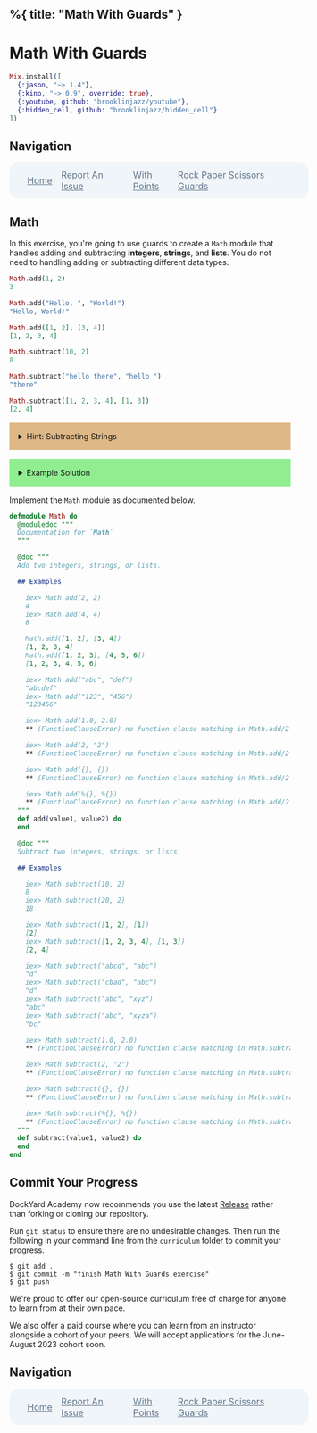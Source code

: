%{
  title: "Math With Guards"
}
---
# Math With Guards

```elixir
Mix.install([
  {:jason, "~> 1.4"},
  {:kino, "~> 0.9", override: true},
  {:youtube, github: "brooklinjazz/youtube"},
  {:hidden_cell, github: "brooklinjazz/hidden_cell"}
])
```

## Navigation

<div style="display: flex; align-items: center; width: 100%; justify-content: space-between; font-size: 1rem; color: #61758a; background-color: #f0f5f9; height: 4rem; padding: 0 1rem; border-radius: 1rem;">
<div style="display: flex;">
<i class="ri-home-fill"></i>
<a style="display: flex; color: #61758a; margin-left: 1rem;" href="../start.livemd">Home</a>
</div>
<div style="display: flex;">
<i class="ri-bug-fill"></i>
<a style="display: flex; color: #61758a; margin-left: 1rem;" href="https://github.com/DockYard-Academy/curriculum/issues/new?assignees=&labels=&template=issue.md&title=Math With Guards">Report An Issue</a>
</div>
<div style="display: flex;">
<i class="ri-arrow-left-fill"></i>
<a style="display: flex; color: #61758a; margin-left: 1rem;" href="../exercises/with_points.livemd">With Points</a>
</div>
<div style="display: flex;">
<a style="display: flex; color: #61758a; margin-right: 1rem;" href="../exercises/rps_guards.livemd">Rock Paper Scissors Guards</a>
<i class="ri-arrow-right-fill"></i>
</div>
</div>

## Math

In this exercise, you're going to use guards to create a `Math` module that handles adding and subtracting **integers**, **strings**, and **lists**. You do not need to handling adding or subtracting different data types.

<!-- livebook:{"force_markdown":true} -->

```elixir
Math.add(1, 2)
3

Math.add("Hello, ", "World!")
"Hello, World!"

Math.add([1, 2], [3, 4])
[1, 2, 3, 4]

Math.subtract(10, 2)
8

Math.subtract("hello there", "hello ")
"there"

Math.subtract([1, 2, 3, 4], [1, 3])
[2, 4]
```

<details style="background-color: burlywood; padding: 1rem; margin: 1rem 0;">
<summary>Hint: Subtracting Strings</summary>

Consider converting your strings to a list, then subtract the two lists together then join your result back into a string.

</details>

<details style="background-color: lightgreen; padding: 1rem; margin: 1rem 0;">
<summary>Example Solution</summary>

```elixir
defmodule Math do
  def add(integer1, integer2) when is_integer(integer1) and is_integer(integer2) do
    integer1 + integer2
  end

  def add(list1, list2) when is_list(list1) and is_list(list2) do
    list1 ++ list2
  end

  def add(string1, string2) when is_binary(string1) and is_binary(string2) do
    string1 <> string2
  end

  def subtract(integer1, integer2) when is_integer(integer1) and is_integer(integer2) do
    integer1 - integer2
  end

  def subtract(list1, list2) when is_list(list1) and is_list(list2) do
    list1 -- list2
  end

  def subtract(string1, string2) when is_binary(string1) and is_binary(string2) do
    String.split(string1, "")
    |> subtract(String.split(string2, ""))
    |> Enum.join()
  end
end
```

</details>

Implement the `Math` module as documented below.

```elixir
defmodule Math do
  @moduledoc """
  Documentation for `Math`
  """

  @doc """
  Add two integers, strings, or lists.

  ## Examples

    iex> Math.add(2, 2)
    4
    iex> Math.add(4, 4)
    8

    Math.add([1, 2], [3, 4])
    [1, 2, 3, 4]
    Math.add([1, 2, 3], [4, 5, 6])
    [1, 2, 3, 4, 5, 6]

    iex> Math.add("abc", "def")
    "abcdef"
    iex> Math.add("123", "456")
    "123456"

    iex> Math.add(1.0, 2.0)
    ** (FunctionClauseError) no function clause matching in Math.add/2

    iex> Math.add(2, "2")
    ** (FunctionClauseError) no function clause matching in Math.add/2

    iex> Math.add({}, {})
    ** (FunctionClauseError) no function clause matching in Math.add/2

    iex> Math.add(%{}, %{})
    ** (FunctionClauseError) no function clause matching in Math.add/2
  """
  def add(value1, value2) do
  end

  @doc """
  Subtract two integers, strings, or lists.

  ## Examples

    iex> Math.subtract(10, 2)
    8
    iex> Math.subtract(20, 2)
    18

    iex> Math.subtract([1, 2], [1])
    [2]
    iex> Math.subtract([1, 2, 3, 4], [1, 3])
    [2, 4]

    iex> Math.subtract("abcd", "abc")
    "d"
    iex> Math.subtract("cbad", "abc")
    "d"
    iex> Math.subtract("abc", "xyz")
    "abc"
    iex> Math.subtract("abc", "xyza")
    "bc"

    iex> Math.subtract(1.0, 2.0)
    ** (FunctionClauseError) no function clause matching in Math.subtract/2

    iex> Math.subtract(2, "2")
    ** (FunctionClauseError) no function clause matching in Math.subtract/2

    iex> Math.subtract({}, {})
    ** (FunctionClauseError) no function clause matching in Math.subtract/2

    iex> Math.subtract(%{}, %{})
    ** (FunctionClauseError) no function clause matching in Math.subtract/2
  """
  def subtract(value1, value2) do
  end
end
```

## Commit Your Progress

DockYard Academy now recommends you use the latest [Release](https://github.com/DockYard-Academy/curriculum/releases) rather than forking or cloning our repository.

Run `git status` to ensure there are no undesirable changes.
Then run the following in your command line from the `curriculum` folder to commit your progress.

```
$ git add .
$ git commit -m "finish Math With Guards exercise"
$ git push
```

We're proud to offer our open-source curriculum free of charge for anyone to learn from at their own pace.

We also offer a paid course where you can learn from an instructor alongside a cohort of your peers.
We will accept applications for the June-August 2023 cohort soon.

## Navigation

<div style="display: flex; align-items: center; width: 100%; justify-content: space-between; font-size: 1rem; color: #61758a; background-color: #f0f5f9; height: 4rem; padding: 0 1rem; border-radius: 1rem;">
<div style="display: flex;">
<i class="ri-home-fill"></i>
<a style="display: flex; color: #61758a; margin-left: 1rem;" href="../start.livemd">Home</a>
</div>
<div style="display: flex;">
<i class="ri-bug-fill"></i>
<a style="display: flex; color: #61758a; margin-left: 1rem;" href="https://github.com/DockYard-Academy/curriculum/issues/new?assignees=&labels=&template=issue.md&title=Math With Guards">Report An Issue</a>
</div>
<div style="display: flex;">
<i class="ri-arrow-left-fill"></i>
<a style="display: flex; color: #61758a; margin-left: 1rem;" href="../exercises/with_points.livemd">With Points</a>
</div>
<div style="display: flex;">
<a style="display: flex; color: #61758a; margin-right: 1rem;" href="../exercises/rps_guards.livemd">Rock Paper Scissors Guards</a>
<i class="ri-arrow-right-fill"></i>
</div>
</div>

